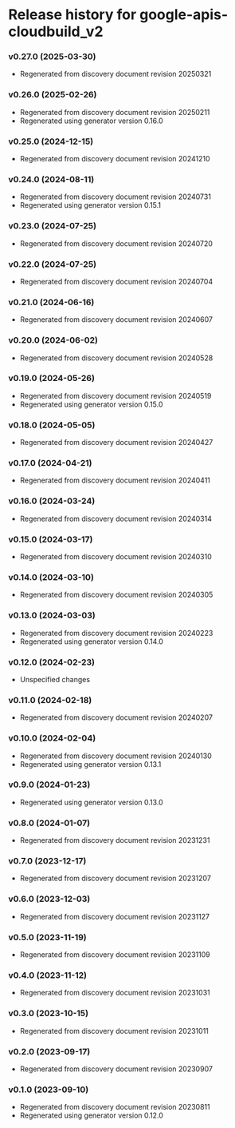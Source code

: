 # Release history for google-apis-cloudbuild_v2

### v0.27.0 (2025-03-30)

* Regenerated from discovery document revision 20250321

### v0.26.0 (2025-02-26)

* Regenerated from discovery document revision 20250211
* Regenerated using generator version 0.16.0

### v0.25.0 (2024-12-15)

* Regenerated from discovery document revision 20241210

### v0.24.0 (2024-08-11)

* Regenerated from discovery document revision 20240731
* Regenerated using generator version 0.15.1

### v0.23.0 (2024-07-25)

* Regenerated from discovery document revision 20240720

### v0.22.0 (2024-07-25)

* Regenerated from discovery document revision 20240704

### v0.21.0 (2024-06-16)

* Regenerated from discovery document revision 20240607

### v0.20.0 (2024-06-02)

* Regenerated from discovery document revision 20240528

### v0.19.0 (2024-05-26)

* Regenerated from discovery document revision 20240519
* Regenerated using generator version 0.15.0

### v0.18.0 (2024-05-05)

* Regenerated from discovery document revision 20240427

### v0.17.0 (2024-04-21)

* Regenerated from discovery document revision 20240411

### v0.16.0 (2024-03-24)

* Regenerated from discovery document revision 20240314

### v0.15.0 (2024-03-17)

* Regenerated from discovery document revision 20240310

### v0.14.0 (2024-03-10)

* Regenerated from discovery document revision 20240305

### v0.13.0 (2024-03-03)

* Regenerated from discovery document revision 20240223
* Regenerated using generator version 0.14.0

### v0.12.0 (2024-02-23)

* Unspecified changes

### v0.11.0 (2024-02-18)

* Regenerated from discovery document revision 20240207

### v0.10.0 (2024-02-04)

* Regenerated from discovery document revision 20240130
* Regenerated using generator version 0.13.1

### v0.9.0 (2024-01-23)

* Regenerated using generator version 0.13.0

### v0.8.0 (2024-01-07)

* Regenerated from discovery document revision 20231231

### v0.7.0 (2023-12-17)

* Regenerated from discovery document revision 20231207

### v0.6.0 (2023-12-03)

* Regenerated from discovery document revision 20231127

### v0.5.0 (2023-11-19)

* Regenerated from discovery document revision 20231109

### v0.4.0 (2023-11-12)

* Regenerated from discovery document revision 20231031

### v0.3.0 (2023-10-15)

* Regenerated from discovery document revision 20231011

### v0.2.0 (2023-09-17)

* Regenerated from discovery document revision 20230907

### v0.1.0 (2023-09-10)

* Regenerated from discovery document revision 20230811
* Regenerated using generator version 0.12.0

